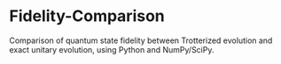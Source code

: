 # Fidelity-Comparison
Comparison of quantum state fidelity between Trotterized evolution and exact unitary evolution, using Python and NumPy/SciPy.
